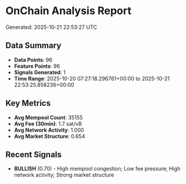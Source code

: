 # OnChain Analysis Report
Generated: 2025-10-21 22:53:27 UTC

## Data Summary
- **Data Points**: 96
- **Feature Points**: 96
- **Signals Generated**: 1
- **Time Range**: 2025-10-20 07:27:18.296761+00:00 to 2025-10-21 22:53:25.858236+00:00

## Key Metrics
- **Avg Mempool Count**: 35155
- **Avg Fee (30min)**: 1.7 sat/vB
- **Avg Network Activity**: 1.000
- **Avg Market Structure**: 0.654

## Recent Signals
- **BULLISH** (0.70) - High mempool congestion; Low fee pressure; High network activity; Strong market structure
